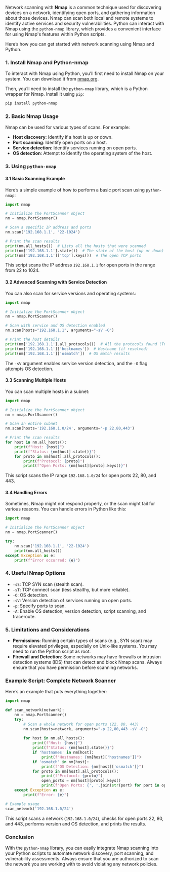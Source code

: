Network scanning with **Nmap** is a common technique used for discovering devices on a network, identifying open ports, and gathering information about those devices. Nmap can scan both local and remote systems to identify active services and security vulnerabilities. Python can interact with Nmap using the `python-nmap` library, which provides a convenient interface for using Nmap's features within Python scripts.

Here’s how you can get started with network scanning using Nmap and Python.

### 1. **Install Nmap and Python-nmap**
   To interact with Nmap using Python, you’ll first need to install Nmap on your system. You can download it from [nmap.org](https://nmap.org/download.html).

   Then, you’ll need to install the `python-nmap` library, which is a Python wrapper for Nmap. Install it using `pip`:

   ```bash
   pip install python-nmap
   ```

### 2. **Basic Nmap Usage**
   Nmap can be used for various types of scans. For example:
   - **Host discovery**: Identify if a host is up or down.
   - **Port scanning**: Identify open ports on a host.
   - **Service detection**: Identify services running on open ports.
   - **OS detection**: Attempt to identify the operating system of the host.

### 3. **Using `python-nmap`**

#### 3.1 **Basic Scanning Example**
Here’s a simple example of how to perform a basic port scan using `python-nmap`:

```python
import nmap

# Initialize the PortScanner object
nm = nmap.PortScanner()

# Scan a specific IP address and ports
nm.scan('192.168.1.1', '22-1024')

# Print the scan results
print(nm.all_hosts())  # Lists all the hosts that were scanned
print(nm['192.168.1.1'].state())  # The state of the host (up or down)
print(nm['192.168.1.1']['tcp'].keys())  # The open TCP ports
```

This script scans the IP address `192.168.1.1` for open ports in the range from 22 to 1024.

#### 3.2 **Advanced Scanning with Service Detection**
You can also scan for service versions and operating systems:

```python
import nmap

# Initialize the PortScanner object
nm = nmap.PortScanner()

# Scan with service and OS detection enabled
nm.scan(hosts="192.168.1.1", arguments="-sV -O")

# Print the host details
print(nm['192.168.1.1'].all_protocols())  # All the protocols found (TCP, UDP, etc.)
print(nm['192.168.1.1']['hostnames'])  # Hostname (if resolved)
print(nm['192.168.1.1']['osmatch'])  # OS match results
```

The `-sV` argument enables service version detection, and the `-O` flag attempts OS detection.

#### 3.3 **Scanning Multiple Hosts**
You can scan multiple hosts in a subnet:

```python
import nmap

# Initialize the PortScanner object
nm = nmap.PortScanner()

# Scan an entire subnet
nm.scan(hosts='192.168.1.0/24', arguments='-p 22,80,443')

# Print the scan results
for host in nm.all_hosts():
    print(f"Host: {host}")
    print(f"Status: {nm[host].state()}")
    for proto in nm[host].all_protocols():
        print(f"Protocol: {proto}")
        print(f"Open Ports: {nm[host][proto].keys()}")
```

This script scans the IP range `192.168.1.0/24` for open ports 22, 80, and 443.

#### 3.4 **Handling Errors**
Sometimes, Nmap might not respond properly, or the scan might fail for various reasons. You can handle errors in Python like this:

```python
import nmap

# Initialize the PortScanner object
nm = nmap.PortScanner()

try:
    nm.scan('192.168.1.1', '22-1024')
    print(nm.all_hosts())
except Exception as e:
    print(f"Error occurred: {e}")
```

### 4. **Useful Nmap Options**
- `-sS`: TCP SYN scan (stealth scan).
- `-sT`: TCP connect scan (less stealthy, but more reliable).
- `-O`: OS detection.
- `-sV`: Version detection of services running on open ports.
- `-p`: Specify ports to scan.
- `-A`: Enable OS detection, version detection, script scanning, and traceroute.

### 5. **Limitations and Considerations**
- **Permissions**: Running certain types of scans (e.g., SYN scan) may require elevated privileges, especially on Unix-like systems. You may need to run the Python script as root.
- **Firewall and Detection**: Some networks may have firewalls or intrusion detection systems (IDS) that can detect and block Nmap scans. Always ensure that you have permission before scanning networks.

### Example Script: Complete Network Scanner
Here’s an example that puts everything together:

```python
import nmap

def scan_network(network):
    nm = nmap.PortScanner()
    try:
        # Scan a whole network for open ports (22, 80, 443)
        nm.scan(hosts=network, arguments="-p 22,80,443 -sV -O")
        
        for host in nm.all_hosts():
            print(f"Host: {host}")
            print(f"Status: {nm[host].state()}")
            if 'hostnames' in nm[host]:
                print(f"Hostnames: {nm[host]['hostnames']}")
            if 'osmatch' in nm[host]:
                print(f"OS Detection: {nm[host]['osmatch']}")
            for proto in nm[host].all_protocols():
                print(f"Protocol: {proto}")
                open_ports = nm[host][proto].keys()
                print(f"Open Ports: {', '.join(str(port) for port in open_ports)}")
    except Exception as e:
        print(f"Error: {e}")

# Example usage
scan_network('192.168.1.0/24')
```

This script scans a network (`192.168.1.0/24`), checks for open ports 22, 80, and 443, performs version and OS detection, and prints the results.

### Conclusion
With the `python-nmap` library, you can easily integrate Nmap scanning into your Python scripts to automate network discovery, port scanning, and vulnerability assessments. Always ensure that you are authorized to scan the network you are working with to avoid violating any network policies.
